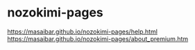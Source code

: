 # nozokimi-pages

https://masaibar.github.io/nozokimi-pages/help.html
https://masaibar.github.io/nozokimi-pages/about_premium.htm
